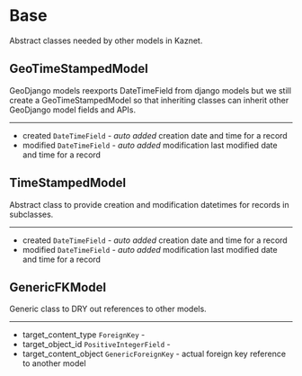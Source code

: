 # Base

Abstract classes needed by other models in Kaznet.

## GeoTimeStampedModel

GeoDjango models reexports DateTimeField from django models but we still create a GeoTimeStampedModel so that inheriting classes can inherit other GeoDjango model fields and APIs.

---
  * created `DateTimeField` - _auto added_ creation date and time for a record
  * modified `DateTimeField` - _auto added_ modification  last modified date and time for a record


## TimeStampedModel
Abstract class to provide creation and modification datetimes for records in subclasses.

---
  * created `DateTimeField` - _auto added_ creation date and time for a record
  * modified `DateTimeField` - _auto added_ modification  last modified date and time for a record


## GenericFKModel
Generic class to DRY out references to other models.

---
  * target_content_type `ForeignKey` -
  * target_object_id `PositiveIntegerField` -
  * target_content_object `GenericForeignKey` - actual foreign key reference to another model
